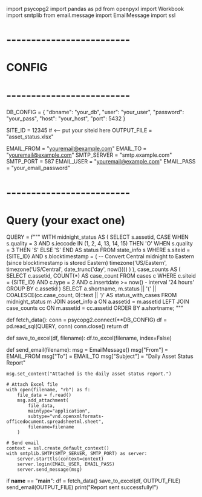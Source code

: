 import psycopg2
import pandas as pd
from openpyxl import Workbook
import smtplib
from email.message import EmailMessage
import ssl

# -------------------------
# CONFIG
# -------------------------
DB_CONFIG = {
    "dbname": "your_db",
    "user": "your_user",
    "password": "your_pass",
    "host": "your_host",
    "port": 5432
}

SITE_ID = 12345   # <-- put your siteid here
OUTPUT_FILE = "asset_status.xlsx"

EMAIL_FROM = "youremail@example.com"
EMAIL_TO = "youremail@example.com"
SMTP_SERVER = "smtp.example.com"
SMTP_PORT = 587
EMAIL_USER = "youremail@example.com"
EMAIL_PASS = "your_email_password"
# -------------------------


# Query (your exact one)
QUERY = f"""
WITH midnight_status AS (
    SELECT 
        s.assetid,
        CASE 
            WHEN s.quality = 3 AND s.ieccode IN (1, 2, 4, 13, 14, 15) THEN 'O'
            WHEN s.quality = 3 THEN 'S'
            ELSE 'S'
        END AS status
    FROM state_info s
    WHERE s.siteid = {SITE_ID}
      AND s.blocktimestamp = (
          -- Convert Central midnight to Eastern (since blocktimestamp is stored Eastern)
          timezone('US/Eastern', timezone('US/Central', date_trunc('day', now())))
      )
),
case_counts AS (
    SELECT 
        c.assetid,
        COUNT(*) AS case_count
    FROM cases c
    WHERE c.siteid = {SITE_ID}
      AND c.type = 2
      AND c.insertdate >= now() - interval '24 hours'
    GROUP BY c.assetid
)
SELECT 
    a.shortname,
    m.status || '(' || COALESCE(cc.case_count, 0)::text || ')' AS status_with_cases
FROM midnight_status m
JOIN asset_info a ON a.assetid = m.assetid
LEFT JOIN case_counts cc ON m.assetid = cc.assetid
ORDER BY a.shortname;
"""

def fetch_data():
    conn = psycopg2.connect(**DB_CONFIG)
    df = pd.read_sql(QUERY, conn)
    conn.close()
    return df

def save_to_excel(df, filename):
    df.to_excel(filename, index=False)

def send_email(filename):
    msg = EmailMessage()
    msg["From"] = EMAIL_FROM
    msg["To"] = EMAIL_TO
    msg["Subject"] = "Daily Asset Status Report"

    msg.set_content("Attached is the daily asset status report.")

    # Attach Excel file
    with open(filename, "rb") as f:
        file_data = f.read()
        msg.add_attachment(
            file_data,
            maintype="application",
            subtype="vnd.openxmlformats-officedocument.spreadsheetml.sheet",
            filename=filename
        )

    # Send email
    context = ssl.create_default_context()
    with smtplib.SMTP(SMTP_SERVER, SMTP_PORT) as server:
        server.starttls(context=context)
        server.login(EMAIL_USER, EMAIL_PASS)
        server.send_message(msg)

if __name__ == "__main__":
    df = fetch_data()
    save_to_excel(df, OUTPUT_FILE)
    send_email(OUTPUT_FILE)
    print("Report sent successfully!")
